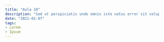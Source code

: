 ```yaml
---
title: "Aula 10"
description: "Sed ut perspiciatis unde omnis iste natus error sit voluptatem"
date: "2021-01-07"
tags:
- Lorem
- Ipsum
---
```



